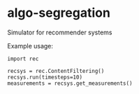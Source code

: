 # algo-segregation
Simulator for recommender systems

Example usage:

```
import rec

recsys = rec.ContentFiltering()
recsys.run(timesteps=10)
measurements = recsys.get_measurements()
```
